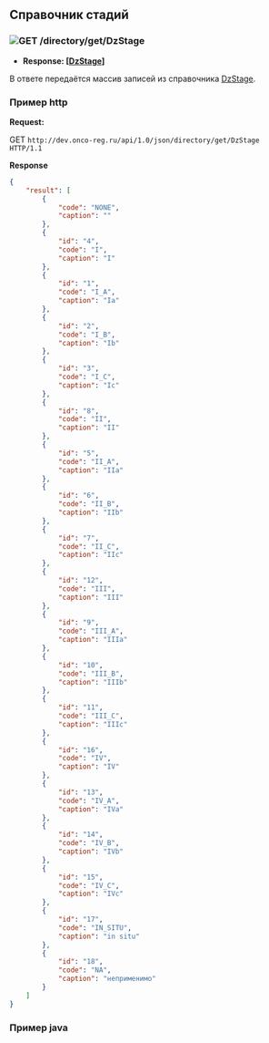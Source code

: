 ## Справочник стадий

### ![GET](../../../../img/get.png) /directory/get/DzStage
* **Response: [[DzStage](../../../../types/types.md#com.siams.med.api.DzStage)]**

В ответе передаётся массив записей из справочника [DzStage](../../../../types/types.md#com.siams.med.api.DzStage).

### Пример http
**Request:** 

GET `http://dev.onco-reg.ru/api/1.0/json/directory/get/DzStage HTTP/1.1`

**Response**


```json
{
    "result": [
        {
            "code": "NONE",
            "caption": ""
        },
        {
            "id": "4",
            "code": "I",
            "caption": "I"
        },
        {
            "id": "1",
            "code": "I_A",
            "caption": "Ia"
        },
        {
            "id": "2",
            "code": "I_B",
            "caption": "Ib"
        },
        {
            "id": "3",
            "code": "I_C",
            "caption": "Ic"
        },
        {
            "id": "8",
            "code": "II",
            "caption": "II"
        },
        {
            "id": "5",
            "code": "II_A",
            "caption": "IIa"
        },
        {
            "id": "6",
            "code": "II_B",
            "caption": "IIb"
        },
        {
            "id": "7",
            "code": "II_C",
            "caption": "IIc"
        },
        {
            "id": "12",
            "code": "III",
            "caption": "III"
        },
        {
            "id": "9",
            "code": "III_A",
            "caption": "IIIa"
        },
        {
            "id": "10",
            "code": "III_B",
            "caption": "IIIb"
        },
        {
            "id": "11",
            "code": "III_C",
            "caption": "IIIc"
        },
        {
            "id": "16",
            "code": "IV",
            "caption": "IV"
        },
        {
            "id": "13",
            "code": "IV_A",
            "caption": "IVa"
        },
        {
            "id": "14",
            "code": "IV_B",
            "caption": "IVb"
        },
        {
            "id": "15",
            "code": "IV_C",
            "caption": "IVc"
        },
        {
            "id": "17",
            "code": "IN_SITU",
            "caption": "in situ"
        },
        {
            "id": "18",
            "code": "NA",
            "caption": "неприменимо"
        }
    ]
}
```
### Пример java